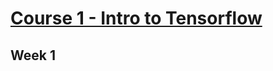 # [Course 1 - Intro to Tensorflow](https://www.coursera.org/learn/introduction-tensorflow/home/welcome)

## Week 1


<!--stackedit_data:
eyJoaXN0b3J5IjpbODYyMzMwOTU5LDczMDk5ODExNl19
-->